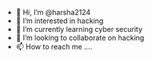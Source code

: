 - 👋 Hi, I’m @harsha2124
- 👀 I’m interested in hacking
- 🌱 I’m currently learning cyber security
- 💞️ I’m looking to collaborate on hacking
- 📫 How to reach me ....

<!---
harsha2124/harsha2124 is a ✨ special ✨ repository because its `README.md` (this file) appears on your GitHub profile.
You can click the Preview link to take a look at your changes.
--->
